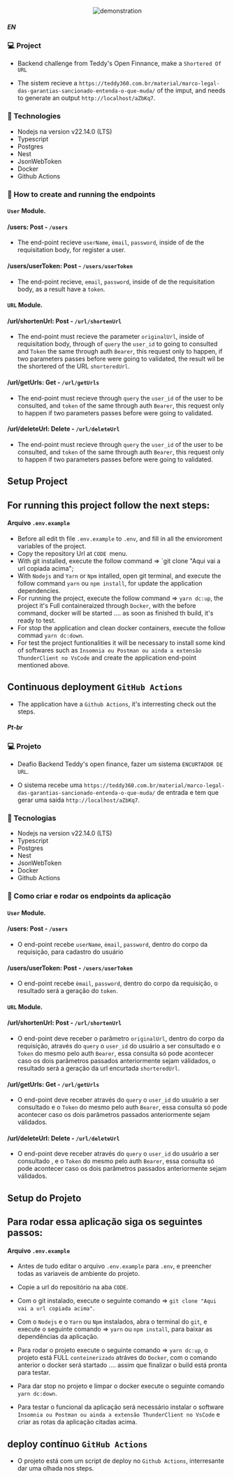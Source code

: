 <p align="center">
    <img src="screens/logo.png" alt="demonstration"/>
</p>


##### EN

### 💻 Project

 - Backend challenge from Teddy's Open Finnance, make a `Shortered Of URL`
 
 - The sistem recieve a `https://teddy360.com.br/material/marco-legal-das-garantias-sancionado-entenda-o-que-muda/` of the imput, and needs to generate an output `http://localhost/aZbKq7`.

 ### 🚀 Technologies

- Nodejs na version v22.14.0 (LTS)
- Typescript
- Postgres 
- Nest
- JsonWebToken
- Docker
- Github Actions

### 🚀 How to create and running the endpoints 

#### `User` Module.

#### /users: Post - `/users`

- The end-point recieve `userName`, `èmail`, `password`, inside of de the requisitation body, for register a user.

#### /users/userToken: Post - `/users/userToken`

- The end-point recieve, `email`, `password`, inside of de the requisitation body, as a result have a `token`.

#### `URL` Module.

#### /url/shortenUrl: Post - `/url/shortenUrl`

- The end-point must recieve the parameter `originalUrl`, inside of requisitation body, through of `query` the `user_id` to going to consulted and `Token` the same through auth `Bearer`, this request only to happen, if two parameters passes before were going to validated, the result wil be the shortered of the URL `shorteredUrl`.

#### /url/getUrls: Get - `/url/getUrls`

- The end-point must recieve through `query` the `user_id` of the user to be consulted, and `token` of the same through auth `Bearer`, this request only to happen if two parameters passes before were going to validated.

#### /url/deleteUrl: Delete - `/url/deleteUrl`

- The end-point must recieve through `query` the `user_id` of the user to be consulted, and `token` of the same through auth `Bearer`, this request only to happen if two parameters passes before were going to validated.

## Setup Project

## For running this project follow the next steps:

#### Arquivo `.env.example`

- Before all edit th file `.env.example` to `.env`, and fill in all the envioroment variables of the project.
- Copy the repository Url at `CODE `menu.
- With git installed, execute the follow command => `git clone "Aqui vai a url copiada acima";
-  With `Nodejs` and `Yarn` or `Npm` intalled, open git terminal, and execute the follow command `yarn` ou `npm install`, for update the application dependencies.
- For running the project, execute the follow command => `yarn dc:up`, the project it's Full containeraized through `Docker`, 
with the before command, docker will be started .... as soon as finished th build, it's ready to test.
- For stop the application and clean docker containers, execute the follow commad `yarn dc:down`.
- For test the project funtionalities it will be necessary to install some kind of softwares such as `Insomnia ou Postman ou ainda a extensão ThunderClient no VsCode` and create the application end-point mentioned above.

## Continuous deployment `GitHub Actions`

- The application have a `Github Actions`, it's interresting check out the steps.








##### Pt-br

### 💻 Projeto

 - Deafio Backend Teddy's open finance, fazer um sistema `ENCURTADOR DE URL`.

 - O sistema recebe uma `https://teddy360.com.br/material/marco-legal-das-garantias-sancionado-entenda-o-que-muda/` de entrada e tem que gerar uma saida `http://localhost/aZbKq7`.

 ### 🚀 Tecnologias

- Nodejs na version v22.14.0 (LTS)
- Typescript
- Postgres 
- Nest
- JsonWebToken
- Docker
- Github Actions

### 🚀 Como criar e rodar os endpoints da aplicação 

#### `User` Module.

#### /users: Post - `/users`

- O end-point recebe `userName`, `èmail`, `password`, dentro do corpo da requisição, para cadastro do usuário

#### /users/userToken: Post - `/users/userToken`

- O end-point recebe `èmail`, `password`, dentro do corpo da requisição, o resultado será a geração do `token`.

#### `URL` Module.

#### /url/shortenUrl: Post - `/url/shortenUrl`

- O end-point deve receber o parâmetro `originalUrl`, dentro do corpo da requisição, através do `query` o `user_id` do usuário a ser consultado e o `Token` do mesmo pelo auth `Bearer`, essa consulta só pode acontecer caso os dois parâmetros passados anteriormente sejam válidados, o resultado será a geração da url encurtada `shorteredUrl`.

#### /url/getUrls: Get - `/url/getUrls`

- O end-point deve receber através do `query` o `user_id` do usuário a ser consultado e o `Token` do mesmo pelo auth `Bearer`, essa consulta só pode acontecer caso os dois parâmetros passados anteriormente sejam válidados.

#### /url/deleteUrl: Delete - `/url/deleteUrl`

- O end-point deve receber através do `query` o `user_id` do usuário a ser consultado , e o `Token` do mesmo pelo auth `Bearer`, essa consulta só pode acontecer caso os dois parâmetros passados anteriormente sejam válidados.

## Setup do Projeto

## Para rodar essa aplicação siga os seguintes passos:

#### Arquivo `.env.example`

- Antes de tudo editar o arquivo `.env.example` para `.env`, e preencher todas as variaveis de ambiente do projeto.

- Copie a url do repositório na aba `CODE`.
- Com o git instalado, execute o seguinte comando => `git clone "Aqui vai a url copiada acima"`.
- Com o `Nodejs` e o `Yarn` ou `Npm` instalados, abra o terminal do `git`, e execute o seguinte comando => `yarn` ou `npm install`, para baixar as dependências da aplicação.
- Para rodar o projeto execute o seguinte comando => `yarn dc:up`, o projeto está FULL `conteinerizado` atráves do `Docker`, com o comando anterior o docker será startado .... assim que finalizar o build está pronta para testar.
- Para dar stop no projeto e limpar o docker execute o seguinte comando `yarn dc:down`.
- Para testar o funcional da aplicação será necessário instalar o software `Insomnia ou Postman ou ainda a extensão ThunderClient no VsCode` e criar as rotas da aplicação citadas acima.

## deploy contínuo `GitHub Actions`

- O projeto está com um script de deploy no `Github Actions`, interresante dar uma olhada nos steps.



